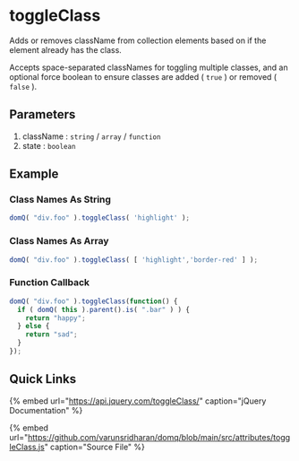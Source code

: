 # toggleClass

Adds or removes className from collection elements based on if the element already has the class.

Accepts space-separated classNames for toggling multiple classes, and an optional force boolean to ensure classes are added \( `true` \) or removed \( `false` \).

## Parameters

1. className : `string` / `array` / `function`
2. state : `boolean`

## Example

### Class Names As String

```javascript
domQ( "div.foo" ).toggleClass( 'highlight' );
```

### Class Names As Array

```javascript
domQ( "div.foo" ).toggleClass( [ 'highlight','border-red' ] );
```

### Function Callback

```javascript
domQ( "div.foo" ).toggleClass(function() {
  if ( domQ( this ).parent().is( ".bar" ) ) {
    return "happy";
  } else {
    return "sad";
  }
});
```

## Quick Links

{% embed url="https://api.jquery.com/toggleClass/" caption="jQuery Documentation" %}

{% embed url="https://github.com/varunsridharan/domq/blob/main/src/attributes/toggleClass.js" caption="Source File" %}


